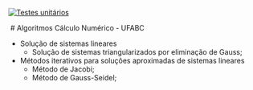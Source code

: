 [![Testes unitários](https://github.com/mrsixx/calculo-numerico/actions/workflows/node.js.yml/badge.svg)](https://github.com/mrsixx/calculo-numerico/actions/workflows/node.js.yml)

﻿ # Algoritmos Cálculo Numérico - UFABC
  
  * Solução de sistemas lineares
    * Solução de sistemas triangularizados por eliminação de Gauss;
  * Métodos iterativos para soluções aproximadas de sistemas lineares
    * Método de Jacobi;
    * Método de Gauss-Seidel;
